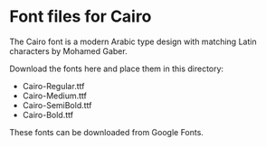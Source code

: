 
# Font files for Cairo

The Cairo font is a modern Arabic type design with matching Latin characters by Mohamed Gaber.

Download the fonts here and place them in this directory:
- Cairo-Regular.ttf
- Cairo-Medium.ttf
- Cairo-SemiBold.ttf
- Cairo-Bold.ttf

These fonts can be downloaded from Google Fonts.
